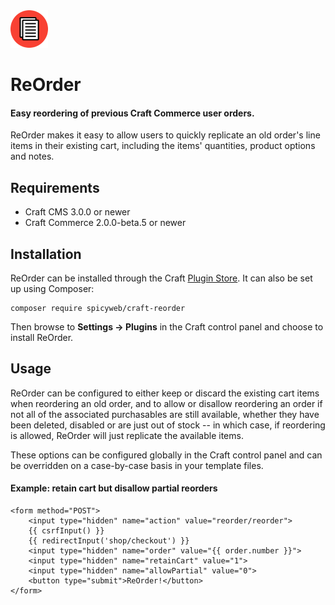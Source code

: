 <img src="docs/icon.png" width="60">

# ReOrder

#### Easy reordering of previous Craft Commerce user orders.

ReOrder makes it easy to allow users to quickly replicate an old order's line items in their existing cart, including the items' quantities, product options and notes.

## Requirements

- Craft CMS 3.0.0 or newer
- Craft Commerce 2.0.0-beta.5 or newer

## Installation

ReOrder can be installed through the Craft [Plugin Store](https://plugins.craftcms.com/).  It can also be set up using Composer:

```
composer require spicyweb/craft-reorder
```

Then browse to **Settings &rarr; Plugins** in the Craft control panel and choose to install ReOrder.

## Usage

ReOrder can be configured to either keep or discard the existing cart items when reordering an old order, and to allow or disallow reordering an order if not all of the associated purchasables are still available, whether they have been deleted, disabled or are just out of stock -- in which case, if reordering is allowed, ReOrder will just replicate the available items.

These options can be configured globally in the Craft control panel and can be overridden on a case-by-case basis in your template files.

#### Example: retain cart but disallow partial reorders

```twig
<form method="POST">
	<input type="hidden" name="action" value="reorder/reorder">
	{{ csrfInput() }}
	{{ redirectInput('shop/checkout') }}
	<input type="hidden" name="order" value="{{ order.number }}">
	<input type="hidden" name="retainCart" value="1">
	<input type="hidden" name="allowPartial" value="0">
	<button type="submit">ReOrder!</button>
</form>
```
